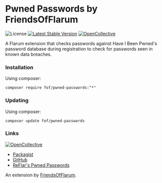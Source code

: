 # Pwned Passwords by FriendsOfFlarum

![License](https://img.shields.io/badge/license-MIT-blue.svg) [![Latest Stable Version](https://img.shields.io/packagist/v/fof/pwned-passwords.svg)](https://packagist.org/packages/fof/pwned-passwords) [![OpenCollective](https://img.shields.io/badge/opencollective-fof-blue.svg)](https://opencollective.com/fof/donate)

A Flarum extension that checks passwords against Have I Been Pwned's password database during registration to check for passwords seen in known data breaches.

### Installation

Using composer:
```
composer require fof/pwned-passwords:"*"
```

### Updating

Using composer:
```
composer update fof/pwned-passwords
```

### Links

[![OpenCollective](https://img.shields.io/badge/donate-friendsofflarum-44AEE5?style=for-the-badge&logo=open-collective)](https://opencollective.com/fof/donate)

- [Packagist](https://packagist.org/packages/fof/pwned-passwords)
- [GitHub](https://github.com/FriendsOfFlarum/pwned-passwords)
- [ReFlar's Pwned Passwords](https://packagist.org/packages/reflar/pwned-passwords)

An extension by [FriendsOfFlarum](https://github.com/FriendsOfFlarum).

